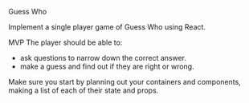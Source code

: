Guess Who

Implement a single player game of Guess Who using React.

MVP
The player should be able to:
- ask questions to narrow down the correct answer. 
- make a guess and find out if they are right or wrong.

Make sure you start by planning out your containers and components, making a list of each of their state and props.
